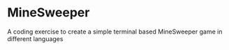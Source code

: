# MineSweeper
A coding exercise to create a simple terminal based MineSweeper game in different languages
